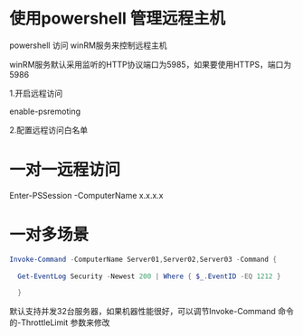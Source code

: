 # 使用powershell 管理远程主机

powershell 访问 winRM服务来控制远程主机

winRM服务默认采用监听的HTTP协议端口为5985，如果要使用HTTPS，端口为5986

1.开启远程访问

enable-psremoting

2.配置远程访问白名单



# 一对一远程访问

Enter-PSSession -ComputerName x.x.x.x

# 一对多场景
```powershell
Invoke-Command -ComputerName Server01,Server02,Server03 -Command { 
  
  Get-EventLog Security -Newest 200 | Where { $_.EventID -EQ 1212 }
  
  }
 ```

默认支持并发32台服务器，如果机器性能很好，可以调节Invoke-Command 命令的-ThrottleLimit 参数来修改




